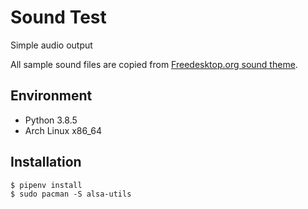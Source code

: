 # Sound Test

Simple audio output

All sample sound files are copied from [Freedesktop.org sound theme](https://www.freedesktop.org/wiki/Specifications/sound-theme-spec/).

## Environment

- Python 3.8.5
- Arch Linux x86_64

## Installation

```
$ pipenv install
$ sudo pacman -S alsa-utils
```
